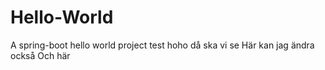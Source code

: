 # Hello-World
A spring-boot hello world project
test
hoho då ska vi se
Här kan jag ändra också
Och här